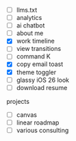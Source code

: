 - [ ] llms.txt
- [ ] analytics
- [ ] ai chatbot
- [ ] about me
- [x] work timeline
- [ ] view transitions
- [ ] command K
- [x] copy email toast
- [x] theme toggler
- [ ] glassy iOS 26 look
- [ ] download resume

projects

- [ ] canvas
- [ ] linear roadmap
- [ ] various consulting

